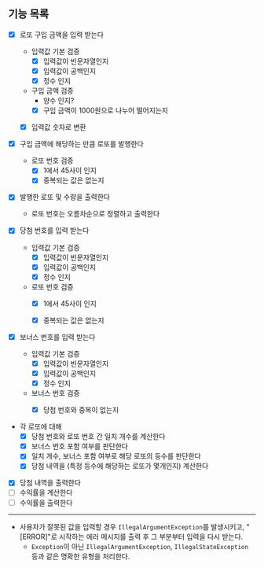 ## 기능 목록

-[x] 로또 구입 금액을 입력 받는다
  - 입력값 기본 검증
    -[x] 입력값이 빈문자열인지
    -[x] 입력값이 공백인지
    -[x] 정수 인지
  - 구입 금액 검증
    - 양수 인지?
    -[x] 구입 금액이 1000원으로 나누어 떨어지는지
  -[x] 입력값 숫자로 변환


-[x] 구입 금액에 해당하는 만큼 로또를 발행한다
  - 로또 번호 검증
    -[x] 1에서 45사이 인지
    -[x] 중복되는 값은 없는지

-[x] 발행한 로또 및 수량을 출력한다
  - 로또 번호는 오름차순으로 정렬하고 출력한다


-[x] 당첨 번호를 입력 받는다
  - 입력값 기본 검증
    -[x] 입력값이 빈문자열인지
    -[x] 입력값이 공백인지
    -[x] 정수 인지
  - 로또 번호 검증 
    -[x] 1에서 45사이 인지
    -[x] 중복되는 값은 없는지


-[x] 보너스 번호를 입력 받는다
  - 입력값 기본 검증
    -[x] 입력값이 빈문자열인지
    -[x] 입력값이 공백인지
    -[x] 정수 인지
  - 보너스 번호 검증
    -[x] 당첨 번호와 중복이 없는지


- 각 로또에 대해
  -[x] 당첨 번호와 로또 번호 간 일치 개수를 계산한다
  -[x] 보너스 번호 포함 여부를 판단한다
  -[x] 일치 개수, 보너스 포함 여부로 해당 로또의 등수를 판단한다
  -[x] 당첨 내역을 (특정 등수에 해당하는 로또가 몇개인지) 계산한다

- [x] 당첨 내역을 출력한다
- [ ] 수익률을 계산한다
- [ ] 수익률을 출력한다

---
- 사용자가 잘못된 값을 입력할 경우 `IllegalArgumentException`를 발생시키고, "[ERROR]"로 시작하는 에러 메시지를 출력 후 그 부분부터 입력을 다시 받는다.
  - `Exception`이 아닌 `IllegalArgumentException`, `IllegalStateException` 등과 같은 명확한 유형을 처리한다.
